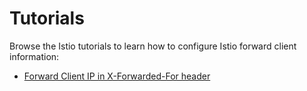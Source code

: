 # Tutorials

Browse the Istio tutorials to learn how to configure Istio forward client information:

- [Forward Client IP in X-Forwarded-For header](./01-00-x-forwarded-for-header.md)
